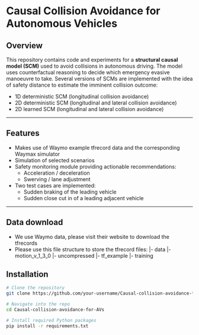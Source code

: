 # Causal Collision Avoidance for Autonomous Vehicles

## Overview
This repository contains code and experiments for a **structural causal model (SCM)** used to avoid collisions in autonomous driving. The model uses counterfactual reasoning to decide which emergency evasive manoeuvre to take. Several versions of SCMs are implemented with the idea of safety distance to estimate the imminent collision outcome: 
- 1D deterministic SCM (longitudinal collision avoidance) 
- 2D deterministic SCM (longitudinal and lateral collision avoidance)
- 2D learned SCM (longitudinal and lateral collision avoidance)

---

## Features
- Makes use of Waymo example tfrecord data and the corresponding Waymax simulator
- Simulation of selected scenarios
- Safety monitoring module providing actionable recommendations:
  - Acceleration / deceleration
  - Swerving / lane adjustment
- Two test cases are implemented: 
  - Sudden braking of the leading vehicle
  - Sudden close cut in of a leading adjacent vehicle
---

## Data download
- We use Waymo data, please visit their website to download the tfrecords
- Please use this file structure to store the tfrecord files: 
  |- data
    |- motion_v_1_3_0
      |- uncompressed
        |- tf_example
          |- training

## Installation

```bash
# Clone the repository
git clone https://github.com/your-username/Causal-collision-avoidance-for-AVs.git

# Navigate into the repo
cd Causal-collision-avoidance-for-AVs

# Install required Python packages
pip install -r requirements.txt


